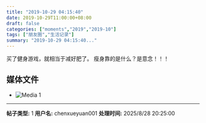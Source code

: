 ```yaml
---
title: "2019-10-29 04:15:40"
date: 2019-10-29T11:00:00+08:00
draft: false
categories: ["moments","2019","2019-10"]
tags: ["朋友圈","生活记录"]
summary: "2019-10-29 04:15:40..."
---
```


买了健身游戏，就相当于减好肥了。
瘦身靠的是什么？是意念！！！

## 媒体文件

- ![Media 1](/Moments/photos/2019-10-29/201910290415400.jpg)

---

**帖子类型:** 1
**用户名:** chenxueyuan001
**处理时间:** 2025/8/28 20:25:00
